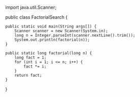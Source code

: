 import java.util.Scanner;

public class FactorialSearch {

    public static void main(String args[]) {
        Scanner scanner = new Scanner(System.in);
        long n = Integer.parseInt(scanner.nextLine().trim());
        System.out.println(factorial(n));
    }

    public static long factorial(long n) {
        long fact = 1;
        for (int i = 1; i <= n; i++) {
            fact *= i;
        }
        return fact;
    }
}
